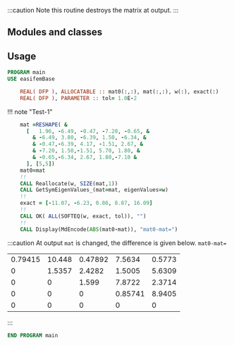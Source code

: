 :::caution
Note this routine destroys the matrix at output.
:::

## Modules and classes

## Usage

```fortran
PROGRAM main
USE easifemBase
```

```fortran
    REAL( DFP ), ALLOCATABLE :: mat0(:,:), mat(:,:), w(:), exact(:)
    REAL( DFP ), PARAMETER :: tol= 1.0E-2
```

!!! note "Test-1"

```fortran
    mat =RESHAPE( &
      [   1.96, -6.49, -0.47, -7.20, -0.65, &
        & -6.49, 3.80, -6.39, 1.50, -6.34, &
        & -0.47,-6.39, 4.17, -1.51, 2.67, &
        & -7.20, 1.50,-1.51, 5.70, 1.80, &
        & -0.65,-6.34, 2.67, 1.80,-7.10 &
      ], [5,5])
    mat0=mat
    !!
    CALL Reallocate(w, SIZE(mat,1))
    CALL GetSymEigenValues_(mat=mat, eigenValues=w)
    !!
    exact = [-11.07, -6.23, 0.86, 8.87, 16.09]
    !!
    CALL OK( ALL(SOFTEQ(w, exact, tol)), "")
    !!
    CALL Display(MdEncode(ABS(mat0-mat)), "mat0-mat=")
```

:::caution
At output `mat` is changed, the difference is given below.
`mat0-mat=`

|         |        |         |         |        |
|---------|--------|---------|---------|--------|
| 0.79415 | 10.448 | 0.47892 | 7.5634  | 0.5773 |
| 0       | 1.5357 | 2.4282  | 1.5005  | 5.6309 |
| 0       | 0      | 1.599   | 7.8722  | 2.3714 |
| 0       | 0      | 0       | 0.85741 | 8.9405 |
| 0       | 0      | 0       | 0       | 0      |
:::

```fortran
END PROGRAM main
```
